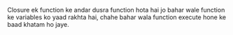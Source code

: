 Closure ek function ke andar dusra function hota hai jo bahar wale function ke variables ko yaad rakhta hai, chahe bahar wala function execute hone ke baad khatam ho jaye.
